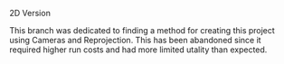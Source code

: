 2D Version

This branch was dedicated to finding a method for creating this project using Cameras and Reprojection. This has been abandoned since it required higher run costs and had more limited utality than expected. 
